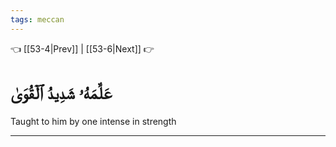 ```yaml
---
tags: meccan
---
```


👈 [[53-4|Prev]] | [[53-6|Next]] 👉

# عَلَّمَهُۥ شَدِيدُ ٱلۡقُوَىٰ

Taught to him by one intense in strength

---

